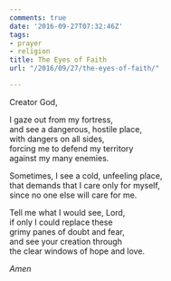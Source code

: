 ```yaml
---
comments: true
date: '2016-09-27T07:32:46Z'
tags:
- prayer
- religion
title: The Eyes of Faith
url: "/2016/09/27/the-eyes-of-faith/"

---
```

Creator God,

I gaze out from my fortress,  
and see a dangerous, hostile place,  
with dangers on all sides,  
forcing me to defend my territory  
against my many enemies.

Sometimes, I see a cold, unfeeling place,  
that demands that I care only for myself,  
since no one else will care for me.

Tell me what I would see, Lord,  
if only I could replace these  
grimy panes of doubt and fear,  
and see your creation through  
the clear windows of hope and love.

*Amen*
